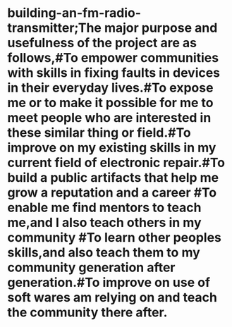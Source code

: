 # building-an-fm-radio-transmitter;The major purpose and usefulness of the project are as follows,#To empower communities with skills in fixing faults in devices in their everyday lives.#To expose me or to make it possible for me to meet people who are interested in these similar thing or field.#To improve on my existing skills in my current field of electronic repair.#To build a public artifacts that help me grow a reputation and a career #To enable me find mentors to teach me,and I also teach others in my community #To learn other peoples skills,and also teach them to my community generation after generation.#To improve on use of soft wares am relying on and teach the community there after.

